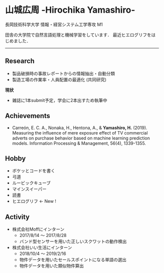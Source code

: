 # 山城広周 -Hirochika Yamashiro-   
長岡技術科学大学 情報・経営システム工学専攻 M1    
    
田舎の大学院で自然言語処理と機械学習をしています．
最近ヒエログリフをはじめました．

---

## Research
* 製品破損時の事故レポートからの情報抽出・自動分類
* 製造工場の作業率・人員配置の最適化 (共同研究)

**現状**
* 雑誌に1本submit予定，学会に2本出すため執筆中

## Achievements
* Carreón, E. C. A., Nonaka, H., Hentona, A., & **Yamashiro, H.** (2019). Measuring the influence of mere exposure effect of TV commercial adverts on purchase behavior based on machine learning prediction models. Information Processing & Management, 56(4), 1339-1355.

## Hobby
* ボケッとコードを書く
* 弓道
* ルービックキューブ
* マインスイーパー
* 読書
* ヒエログリフ ← New !
    

## Activity
* 株式会社Moffにインターン
    * 2017/8/14 〜 2017/8/28
    * バンド型センサーを用いた正しいスクワットの動作検出
* 株式会社いい生活にインターン
    * 2018/10/4 〜 2019/2/16
    * 物件データを用いたセールスポイントになる単語の選出
    * 物件データを用いた類似物件算出